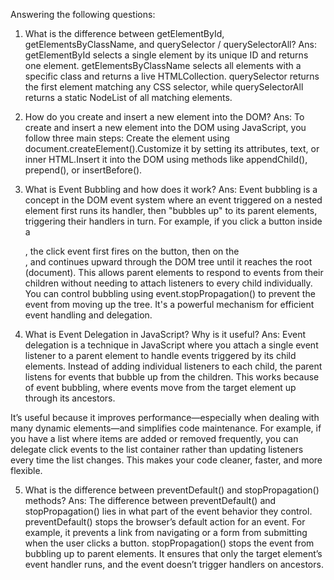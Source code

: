 Answering the following questions:

1. What is the difference between getElementById, getElementsByClassName, and querySelector / querySelectorAll?
Ans: getElementById selects a single element by its unique ID and returns one element. getElementsByClassName selects all elements with a specific class and returns a live HTMLCollection. querySelector returns the first element matching any CSS selector, while querySelectorAll returns a static NodeList of all matching elements.

2. How do you create and insert a new element into the DOM?
Ans: To create and insert a new element into the DOM using JavaScript, you follow three main steps:
Create the element using document.createElement().Customize it by setting its attributes, text, or inner HTML.Insert it into the DOM using methods like appendChild(), prepend(), or insertBefore().

3. What is Event Bubbling and how does it work?
Ans: Event bubbling is a concept in the DOM event system where an event triggered on a nested element first runs its handler, then "bubbles up" to its parent elements, triggering their handlers in turn. For example, if you click a button inside a <div>, the click event first fires on the button, then on the <div>, and continues upward through the DOM tree until it reaches the root (document). This allows parent elements to respond to events from their children without needing to attach listeners to every child individually. You can control bubbling using event.stopPropagation() to prevent the event from moving up the tree. It's a powerful mechanism for efficient event handling and delegation.

4. What is Event Delegation in JavaScript? Why is it useful?
Ans: Event delegation is a technique in JavaScript where you attach a single event listener to a parent element to handle events triggered by its child elements. Instead of adding individual listeners to each child, the parent listens for events that bubble up from the children. This works because of event bubbling, where events move from the target element up through its ancestors.

It’s useful because it improves performance—especially when dealing with many dynamic elements—and simplifies code maintenance. For example, if you have a list where items are added or removed frequently, you can delegate click events to the list container rather than updating listeners every time the list changes. This makes your code cleaner, faster, and more flexible.

5. What is the difference between preventDefault() and stopPropagation() methods?
Ans: The difference between preventDefault() and stopPropagation() lies in what part of the event behavior they control.
preventDefault() stops the browser’s default action for an event. For example, it prevents a link from navigating or a form from submitting when the user clicks a button.
stopPropagation() stops the event from bubbling up to parent elements. It ensures that only the target element’s event handler runs, and the event doesn’t trigger handlers on ancestors.
